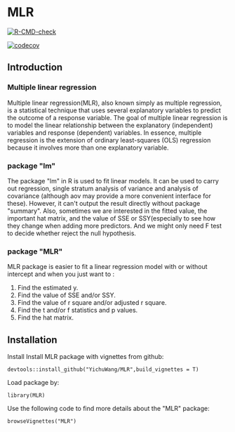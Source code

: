 # MLR

<!-- badges: start -->
  [![R-CMD-check](https://github.com/YichuWang/MLR/workflows/R-CMD-check/badge.svg)](https://github.com/YichuWang/MLR/actions)
  
  [![codecov](https://codecov.io/gh/YichuWang/MLR/branch/main/graph/badge.svg?token=3L3EFF5LAL)](https://codecov.io/gh/YichuWang/MLR)
<!-- badges: end -->
## Introduction
### Multiple linear regression 
Multiple linear regression(MLR), also known simply as multiple regression, is a statistical technique that uses several explanatory variables to predict the
outcome of a response variable. The goal of multiple linear regression is to model the linear relationship between the explanatory (independent) variables 
and response (dependent) variables. In essence, multiple regression is the extension of ordinary least-squares (OLS) regression because it involves more than 
one explanatory variable.

### package "lm"
The package "lm" in R is used to fit linear models. It can be used to carry out regression, single stratum analysis of variance and analysis of covariance
(although aov may provide a more convenient interface for these).
However, it can't output the result directly without package "summary".
Also, sometimes we are interested in the fitted value, the important hat matrix, and the value of SSE or SSY(especially to see how they change when adding 
more predictors. And we might only need F test to decide whether reject the null hypothesis.

### package "MLR"
MLR package is easier to fit a linear regression model with or without intercept and when you just want to :
1. Find the estimated y. 
2. Find the value of SSE and/or SSY.
3. Find the value of r square and/or adjusted r square.
4. Find the t and/or f statistics and p values.
5. Find the hat matrix.

## Installation
Install
Install MLR package with vignettes from github:
```{r}
devtools::install_github("YichuWang/MLR",build_vignettes = T)
```
Load package by:
```{r}
library(MLR)
```

Use the following code to find more details about the "MLR" package:
```{r}
browseVignettes("MLR")
```
